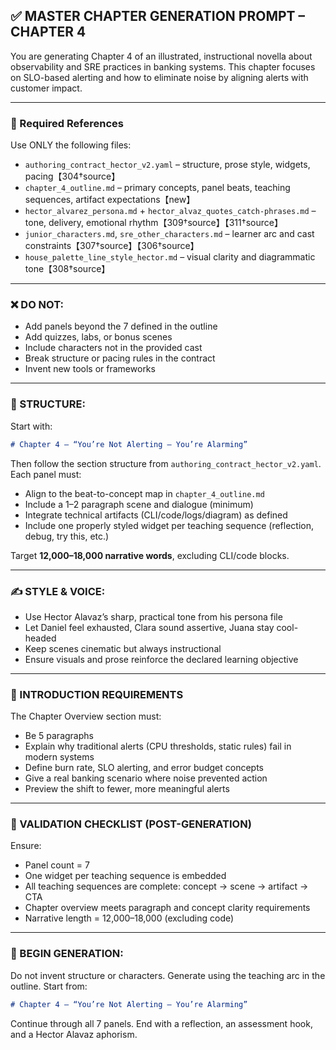 ## ✅ MASTER CHAPTER GENERATION PROMPT – CHAPTER 4

You are generating Chapter 4 of an illustrated, instructional novella about observability and SRE practices in banking systems. This chapter focuses on SLO-based alerting and how to eliminate noise by aligning alerts with customer impact.

______________________________________________________________________

### 📁 Required References

Use ONLY the following files:

- `authoring_contract_hector_v2.yaml` – structure, prose style, widgets, pacing【304†source】
- `chapter_4_outline.md` – primary concepts, panel beats, teaching sequences, artifact expectations【new】
- `hector_alvarez_persona.md` + `hector_alvaz_quotes_catch-phrases.md` – tone, delivery, emotional rhythm【309†source】【311†source】
- `junior_characters.md`, `sre_other_characters.md` – learner arc and cast constraints【307†source】【306†source】
- `house_palette_line_style_hector.md` – visual clarity and diagrammatic tone【308†source】

______________________________________________________________________

### ❌ DO NOT:

- Add panels beyond the 7 defined in the outline
- Add quizzes, labs, or bonus scenes
- Include characters not in the provided cast
- Break structure or pacing rules in the contract
- Invent new tools or frameworks

______________________________________________________________________

### 🧱 STRUCTURE:

Start with:

```markdown
# Chapter 4 – “You’re Not Alerting — You’re Alarming”
```

Then follow the section structure from `authoring_contract_hector_v2.yaml`. Each panel must:

- Align to the beat-to-concept map in `chapter_4_outline.md`
- Include a 1–2 paragraph scene and dialogue (minimum)
- Integrate technical artifacts (CLI/code/logs/diagram) as defined
- Include one properly styled widget per teaching sequence (reflection, debug, try this, etc.)

Target **12,000–18,000 narrative words**, excluding CLI/code blocks.

______________________________________________________________________

### ✍️ STYLE & VOICE:

- Use Hector Alavaz’s sharp, practical tone from his persona file
- Let Daniel feel exhausted, Clara sound assertive, Juana stay cool-headed
- Keep scenes cinematic but always instructional
- Ensure visuals and prose reinforce the declared learning objective

______________________________________________________________________

### 🧠 INTRODUCTION REQUIREMENTS

The Chapter Overview section must:

- Be 5 paragraphs
- Explain why traditional alerts (CPU thresholds, static rules) fail in modern systems
- Define burn rate, SLO alerting, and error budget concepts
- Give a real banking scenario where noise prevented action
- Preview the shift to fewer, more meaningful alerts

______________________________________________________________________

### 🧪 VALIDATION CHECKLIST (POST-GENERATION)

Ensure:

- Panel count = 7
- One widget per teaching sequence is embedded
- All teaching sequences are complete: concept → scene → artifact → CTA
- Chapter overview meets paragraph and concept clarity requirements
- Narrative length = 12,000–18,000 (excluding code)

______________________________________________________________________

### 🧪 BEGIN GENERATION:

Do not invent structure or characters. Generate using the teaching arc in the outline.
Start from:

```markdown
# Chapter 4 – “You’re Not Alerting — You’re Alarming”
```

Continue through all 7 panels. End with a reflection, an assessment hook, and a Hector Alavaz aphorism.
